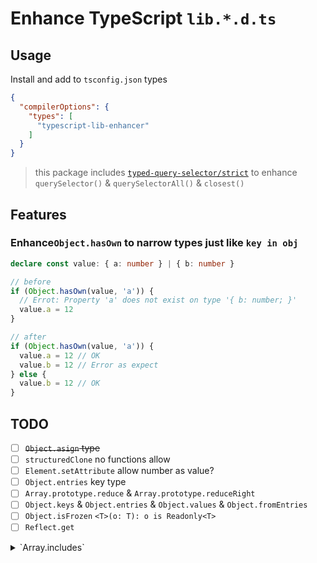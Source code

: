 # Enhance TypeScript `lib.*.d.ts`

## Usage

Install and add to `tsconfig.json` types
```json
{
  "compilerOptions": {
    "types": [
      "typescript-lib-enhancer"
    ]
  }
}
```
> this package includes [`typed-query-selector/strict`](https://github.com/g-plane/typed-query-selector) to enhance `querySelector()` & `querySelectorAll()` & `closest()`

## Features

### Enhance`Object.hasOwn` to narrow types just like `key in obj`
```ts
declare const value: { a: number } | { b: number }

// before 
if (Object.hasOwn(value, 'a')) {
  // Errot: Property 'a' does not exist on type '{ b: number; }'
  value.a = 12
}

// after
if (Object.hasOwn(value, 'a')) {
  value.a = 12 // OK
  value.b = 12 // Error as expect
} else {
  value.b = 12 // OK
}
```

## TODO

- [ ] ~~`Object.asign` type~~
- [ ] `structuredClone` no functions allow
- [ ] `Element.setAttribute` allow number as value?
- [ ] `Object.entries` key type 
- [ ] `Array.prototype.reduce` & `Array.prototype.reduceRight`
- [ ] `Object.keys` & `Object.entries` & `Object.values` & `Object.fromEntries`
- [ ] `Object.isFrozen` `<T>(o: T): o is Readonly<T>`
- [ ] `Reflect.get`
<details>
  <summary>`Array.includes`</summary>
  
  ```ts
  enum A {
    A1 = "A1",
    A2 = "A2",
    B1 = "B1"
  }
  const a: string = ""
  const Akeys: A[] = Object.keys(A)    
  // should not error
  // error: type string not assignable to type A
  if (Akeys.includes(a)) {
    // a should be A
    // a: string
    a 
  } else {
    // a should still be string
    // a: string
    a
  }
  ```
</details>

<!-- and more :
  eslint plugin 
    rule : Object.keys() & Object.entries & Object.values not allow number and Symbol
    
 -->